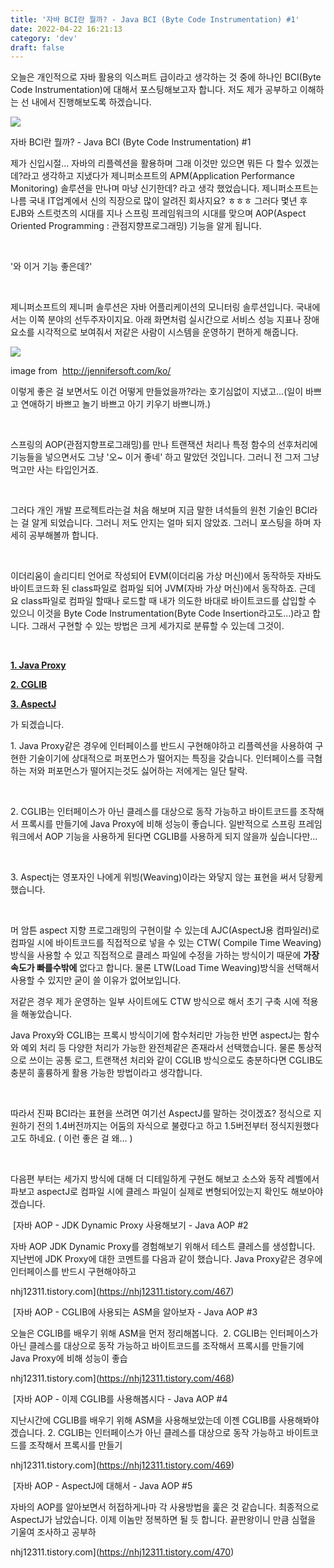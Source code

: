 ```yaml
---
title: '자바 BCI란 뭘까? - Java BCI (Byte Code Instrumentation) #1'
date: 2022-04-22 16:21:13
category: 'dev'
draft: false
---
```


오늘은 개인적으로 자바 활용의 익스퍼트 급이라고 생각하는 것 중에 하나인 BCI(Byte Code Instrumentation)에 대해서 포스팅해보고자 합니다. 저도 제가 공부하고 이해하는 선 내에서 진행해보도록 하겠습니다. 

![](https://blog.kakaocdn.net/dn/To3Uq/btqXyLddZtU/jS4ChOqyPpkEaPIfwn5A4K/img.png)

자바 BCI란 뭘까? - Java BCI (Byte Code Instrumentation) #1

제가 신입시절... 자바의 리플렉션을 활용하며 그래 이것만 있으면 뭐든 다 할수 있겠는데?라고 생각하고 지냈다가 제니퍼소프트의 APM(Application Performance Monitoring) 솔루션을 만나며 마냥 신기한데? 라고 생각 했었습니다. 제니퍼소프트는 나름 국내 IT업계에서 신의 직장으로 많이 알려진 회사지요? ㅎㅎㅎ 그러다 몇년 후 EJB와 스트럿츠의 시대를 지나 스프링 프레임워크의 시대를 맞으며 AOP(Aspect Oriented Programming : 관점지향프로그래밍) 기능을 알게 됩니다.

​

'와 이거 기능 좋은데?'

​

제니퍼소프트의 제니퍼 솔루션은 자바 어플리케이션의 모니터링 솔루션입니다. 국내에서는 이쪽 분야의 선두주자이지요. 아래 화면처럼 실시간으로 서비스 성능 지표나 장애요소를 시각적으로 보여줘서 저같은 사람이 시스템을 운영하기 편하게 해줍니다.

![](https://blog.kakaocdn.net/dn/pwCU1/btqXocb7WjJ/aUeIfUbU82Z7uBUJpPRgz1/img.gif)

image from  http://jennifersoft.com/ko/

이렇게 좋은 걸 보면서도 이건 어떻게 만들었을까?라는 호기심없이 지냈고...(일이 바쁘고 연애하기 바쁘고 놀기 바쁘고 아기 키우기 바쁘니까.)

​

스프링의 AOP(관점지향프로그래밍)를 만나 트랜잭션 처리나 특정 함수의 선후처리에 기능들을 넣으면서도 그냥 '오~ 이거 좋네' 하고 말았던 것입니다. 그러니 전 그저 그냥 먹고만 사는 타입인거죠.

​

그러다 개인 개발 프로젝트라는걸 처음 해보며 지금 말한 녀석들의 원천 기술인 BCI라는 걸 알게 되었습니다. 그러니 저도 안지는 얼마 되지 않았죠. 그러니 포스팅을 하며 자세히 공부해볼까 합니다.

​

이더리움이 솔리디티 언어로 작성되어 EVM(이더리움 가상 머신)에서 동작하듯 자바도 바이트코드화 된 class파일로 컴파일 되어 JVM(자바 가상 머신)에서 동작하죠. 근데 요 class파일로 컴파일 할때나 로드할 때 내가 의도한 바대로 바이트코드를 삽입할 수 있으니 이것을 Byte Code Instrumentation(Byte Code Insertion라고도...)라고 합니다. 그래서 구현할 수 있는 방법은 크게 세가지로 분류할 수 있는데 그것이.

​

**[1\. Java Pro](https://nhj12311.tistory.com/467)[xy](https://nhj12311.tistory.com/467)**

[**2\. CGLIB**](https://nhj12311.tistory.com/469)

[**3\. AspectJ**](https://nhj12311.tistory.com/470)

가 되겠습니다.

1\. Java Proxy같은 경우에 인터페이스를 반드시 구현해야하고 리플렉션을 사용하여 구현한 기술이기에 상대적으로 퍼포먼스가 떨어지는 특징을 갖습니다. 인터페이스를 극혐하는 저와 퍼포먼스가 떨어지는것도 싫어하는 저에게는 일단 탈락.

​

2\. CGLIB는 인터페이스가 아닌 클레스를 대상으로 동작 가능하고 바이트코드를 조작해서 프록시를 만들기에 Java Proxy에 비해 성능이 좋습니다. 일반적으로 스프링 프레임워크에서 AOP 기능을 사용하게 된다면 CGLIB를 사용하게 되지 않을까 싶습니다만...

​

3\. Aspectj는 영포자인 나에게 위빙(Weaving)이라는 와닿지 않는 표현을 써서 당황케 했습니다.

​

머 암튼 aspect 지향 프로그래밍의 구현이랄 수 있는데 AJC(AspectJ용 컴파일러)로 컴파일 시에 바이트코드를 직접적으로 넣을 수 있는 CTW( Compile Time Weaving)방식을 사용할 수 있고 직접적으로 클레스 파일에 수정을 가하는 방식이기 때문에 **가장 속도가 빠를수밖에** 없다고 합니다. 물론 LTW(Load Time Weaving)방식을 선택해서 사용할 수 있지만 굳이 쓸 이유가 없어보입니다.

저같은 경우 제가 운영하는 일부 사이트에도 CTW 방식으로 해서 초기 구축 시에 적용을 해놓았습니다.

Java Proxy와 CGLIB는 프록시 방식이기에 함수처리만 가능한 반면 aspectJ는 함수와 예외 처리 등 다양한 처리가 가능한 완전체같은 존재라서 선택했습니다. 물론 통상적으로 쓰이는 공통 로그, 트랜잭션 처리와 같이 CGLIB 방식으로도 충분하다면 CGLIB도 충분히 훌륭하게 활용 가능한 방법이라고 생각합니다.

​

따라서 진짜 BCI라는 표현을 쓰려면 여기선 AspectJ를 말하는 것이겠죠? 정식으로 지원하기 전의 1.4버전까지는 어둠의 자식으로 불렸다고 하고 1.5버전부터 정식지원했다고도 하네요. ( 이런 좋은 걸 왜... )

​

다음편 부터는 세가지 방식에 대해 더 디테일하게 구현도 해보고 소스와 동작 레벨에서 파보고 aspectJ로 컴파일 시에 클레스 파일이 실제로 변형되어있는지 확인도 해보아야겠습니다.

 [자바 AOP - JDK Dynamic Proxy 사용해보기 - Java AOP #2

자바 AOP JDK Dynamic Proxy를 경험해보기 위해서 테스트 클레스를 생성합니다. 지난번에 JDK Proxy에 대한 코멘트를 다음과 같이 했습니다. ​ Java Proxy같은 경우에 인터페이스를 반드시 구현해야하고

nhj12311.tistory.com](https://nhj12311.tistory.com/467)

 [자바 AOP - CGLIB에 사용되는 ASM을 알아보자 - Java AOP #3

오늘은 CGLIB를 배우기 위해 ASM을 먼저 정리해봅니다. ​ 2. CGLIB는 인터페이스가 아닌 클레스를 대상으로 동작 가능하고 바이트코드를 조작해서 프록시를 만들기에 Java Proxy에 비해 성능이 좋습

nhj12311.tistory.com](https://nhj12311.tistory.com/468)

 [자바 AOP - 이제 CGLIB를 사용해봅시다 - Java AOP #4

지난시간에 CGLIB를 배우기 위해 ASM을 사용해보았는데 이젠 CGLIB를 사용해봐야겠습니다. 2. CGLIB는 인터페이스가 아닌 클레스를 대상으로 동작 가능하고 바이트코드를 조작해서 프록시를 만들기

nhj12311.tistory.com](https://nhj12311.tistory.com/469)

 [자바 AOP - AspectJ에 대해서 - Java AOP #5

자바의 AOP를 알아보면서 허접하게나마 각 사용방법을 훑은 것 같습니다. 최종적으로 AspectJ가 남았습니다. 이제 이놈만 정복하면 될 듯 합니다. 끝판왕이니 만큼 심혈을 기울여 조사하고 공부하

nhj12311.tistory.com](https://nhj12311.tistory.com/470)
